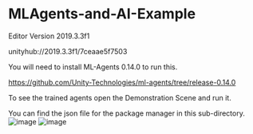 # MLAgents-and-AI-Example

Editor Version 2019.3.3f1

unityhub://2019.3.3f1/7ceaae5f7503

You will need to install ML-Agents 0.14.0 to run this.

https://github.com/Unity-Technologies/ml-agents/tree/release-0.14.0

To see the trained agents open the Demonstration Scene and run it.

You can find the json file for the package manager in this sub-directory.
![image](https://user-images.githubusercontent.com/37180802/164912077-01244321-8d54-41e8-950d-15f865b13113.png)
![image](https://user-images.githubusercontent.com/37180802/164912106-2dba92c9-2b12-4fe2-ab62-fdc74fc27b53.png)

